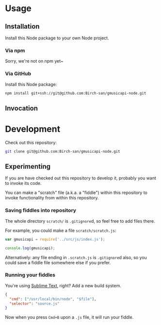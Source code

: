 # Usage
## Installation
Install this Node package to your own Node project.

### Via npm
Sorry, we're not on npm yet~

### Via GitHub
Install this Node package:

```bash
npm install git+ssh://git@github.com:Birch-san/gmusicapi-node.git
```

## Invocation

# Development
Check out this repository:

```bash
git clone git@github.com:Birch-san/gmusicapi-node.git
```

## Experimenting
If you are have checked out this repository to develop it, probably you want to invoke its code.

You can make a "scratch" file (a.k.a. a "fiddle") within this repository to invoke functionality from within this repository.

### Saving fiddles into repository
The whole directory `scratch/` is `.gitignore`d, so feel free to add files there.

For example, you could make a file `scratch/scratch.js`:

```js
var gmusicapi = require('../src/js/index.js');

console.log(gmusicapi);
```

Alternatively: any file ending in `.scratch.js` is `.gitignore`d also, so you could save a fiddle file somewhere else if you prefer.

### Running your fiddles

You're using [Sublime Text](https://www.sublimetext.com/3), right? Add a new build system.

```json
{   
  "cmd": ["/usr/local/bin/node", "$file"],   
  "selector": "source.js"   
}
```

Now when you press `Cmd+B` upon a `.js` file, it will run your fiddle.